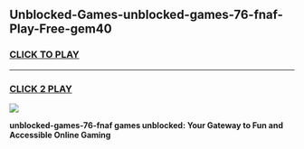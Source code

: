 
## Unblocked-Games-unblocked-games-76-fnaf-Play-Free-gem40
<h3>
<a href="https://premium76.site?title=unblocked-games-76-fnaf&ref=21A">CLICK TO PLAY</a></h3>
<hr>

<h3>
<a href="https://premium76.site?title=unblocked-games-76-fnaf&ref=21A">CLICK 2 PLAY</a>
  
</h3>

<a href="https://premium76.site?title=unblocked-games-76-fnaf&ref=21A"><img src="https://clearcache.store/games.png"></a>


**unblocked-games-76-fnaf games unblocked: Your Gateway to Fun and Accessible Online Gaming**
